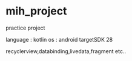 # mih_project

practice project

language : kotlin 
os : android 
targetSDK 28

recyclerview,databinding,livedata,fragment etc..
